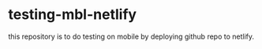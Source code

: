 # testing-mbl-netlify
this repository is to do testing on mobile by deploying github repo to netlify.
